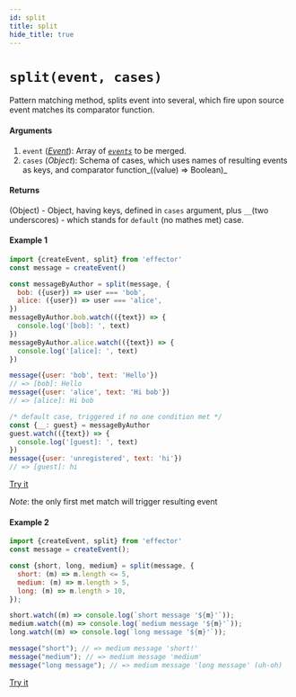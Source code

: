 ```yaml
---
id: split
title: split
hide_title: true
---
```


# `split(event, cases)`
Pattern matching method, splits event into several, which fire upon source event matches its comparator function.

#### Arguments

1. `event` ([_Event_](Event.md)): Array of [_`events`_](Event.md) to be merged.
2. `cases` (_Object_): Schema of cases, which uses names of resulting events as keys, and comparator function_((value) => Boolean)_

#### Returns

(Object) - Object, having keys, defined in `cases` argument, plus `__`(two underscores) - which stands for `default` (no mathes met) case.

#### Example 1

```javascript
import {createEvent, split} from 'effector'
const message = createEvent()

const messageByAuthor = split(message, {
  bob: ({user}) => user === 'bob',
  alice: ({user}) => user === 'alice',
})
messageByAuthor.bob.watch(({text}) => {
  console.log('[bob]: ', text)
})
messageByAuthor.alice.watch(({text}) => {
  console.log('[alice]: ', text)
})

message({user: 'bob', text: 'Hello'})
// => [bob]: Hello
message({user: 'alice', text: 'Hi bob'})
// => [alice]: Hi bob

/* default case, triggered if no one condition met */
const {__: guest} = messageByAuthor
guest.watch(({text}) => {
  console.log('[guest]: ', text)
})
message({user: 'unregistered', text: 'hi'})
// => [guest]: hi
```
[Try it](https://share.effector.dev/QXZsR5yM)

_Note_: the only first met match will trigger resulting event

#### Example 2

```js
import {createEvent, split} from 'effector'
const message = createEvent();

const {short, long, medium} = split(message, {
  short: (m) => m.length <= 5,
  medium: (m) => m.length > 5,
  long: (m) => m.length > 10,
});

short.watch((m) => console.log(`short message '${m}'`));
medium.watch((m) => console.log(`medium message '${m}'`));
long.watch((m) => console.log(`long message '${m}'`));

message("short"); // => medium message 'short!'
message("medium"); // => medium message 'medium'
message("long message"); // => medium message 'long message' (uh-oh)
```

[Try it](https://share.effector.dev/Ajta8lDk)
